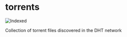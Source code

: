torrents 
========
![Indexed](https://img.shields.io/badge/indexed-68184-blue)

Collection of torrent files discovered in the DHT network
